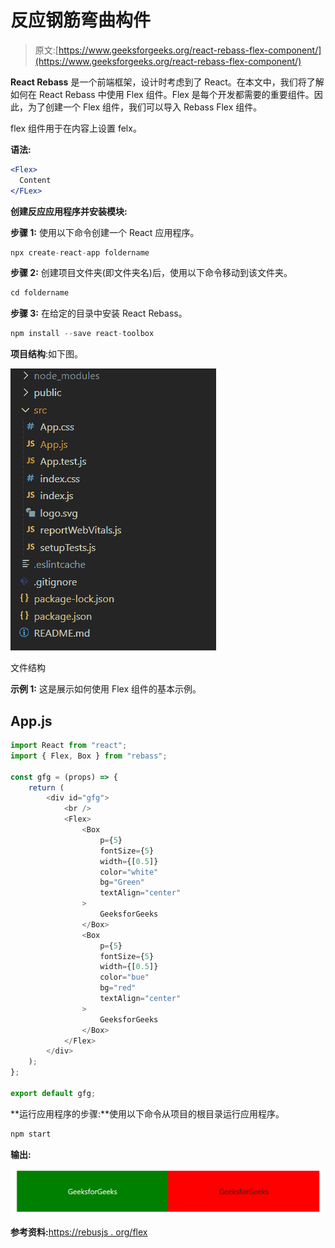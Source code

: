 # 反应钢筋弯曲构件

> 原文:[https://www.geeksforgeeks.org/react-rebass-flex-component/](https://www.geeksforgeeks.org/react-rebass-flex-component/)

**React Rebass** 是一个前端框架，设计时考虑到了 React。在本文中，我们将了解如何在 React Rebass 中使用 Flex 组件。Flex 是每个开发都需要的重要组件。因此，为了创建一个 Flex 组件，我们可以导入 Rebass Flex 组件。

flex 组件用于在内容上设置 felx。

**语法:**

```jsx
<Flex>
  Content
</FLex>
```

**创建反应应用程序并安装模块:**

**步骤 1:** 使用以下命令创建一个 React 应用程序。

```jsx
npx create-react-app foldername
```

**步骤 2:** 创建项目文件夹(即文件夹名)后，使用以下命令移动到该文件夹。

```jsx
cd foldername
```

**步骤 3:** 在给定的目录中安装 React Rebass。

```jsx
npm install --save react-toolbox
```

**项目结构**:如下图。

![](img/f04ae0d8b722a9fff0bd9bd138b29c23.png)

文件结构

**示例 1:** 这是展示如何使用 Flex 组件的基本示例。

## App.js

```jsx
import React from "react";
import { Flex, Box } from "rebass";

const gfg = (props) => {
    return (
        <div id="gfg">
            <br />
            <Flex>
                <Box
                    p={5}
                    fontSize={5}
                    width={[0.5]}
                    color="white"
                    bg="Green"
                    textAlign="center"
                >
                    GeeksforGeeks
                </Box>
                <Box
                    p={5}
                    fontSize={5}
                    width={[0.5]}
                    color="bue"
                    bg="red"
                    textAlign="center"
                >
                    GeeksforGeeks
                </Box>
            </Flex>
        </div>
    );
};

export default gfg;
```

**运行应用程序的步骤:**使用以下命令从项目的根目录运行应用程序。

```jsx
npm start
```

**输出:**

![Flex Component](img/882f675e816117681c1deebc52284aeb.png)

**参考资料:**[https://rebusjs . org/flex](https://rebassjs.org/flex)